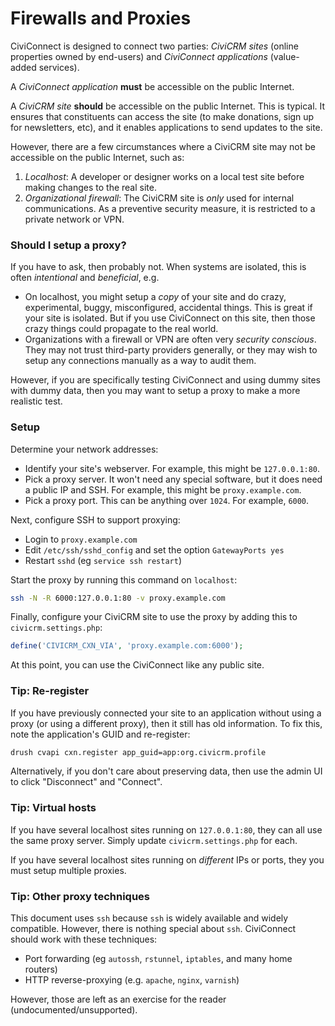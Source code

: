 # Firewalls and Proxies

CiviConnect is designed to connect two parties: *CiviCRM sites* (online properties owned
by end-users) and *CiviConnect applications* (value-added services).

A *CiviConnect application* **must** be accessible on the public Internet.

A *CiviCRM site* **should** be accessible on the public Internet. This is typical. It ensures
that constituents can access the site (to make donations, sign up for newsletters, etc),
and it enables applications to send updates to the site.

However, there are a few circumstances where a CiviCRM site may not be
accessible on the public Internet, such as:

 1. *Localhost*: A developer or designer works on a local test site before
    making changes to the real site.
 2. *Organizational firewall*: The CiviCRM site is *only* used for internal
    communications. As a preventive security measure, it is restricted to
    a private network or VPN.

### Should I setup a proxy?

If you have to ask, then probably not. When systems are isolated, this is often
*intentional* and *beneficial*, e.g.

 * On localhost, you might setup a *copy* of your site and do crazy, experimental, buggy,
   misconfigured, accidental things. This is great if your site is isolated. But if
   you use CiviConnect on this site, then those crazy things could propagate to the real
   world.
 * Organizations with a firewall or VPN are often very *security conscious*. They
   may not trust third-party providers generally, or they may wish to setup any
   connections manually as a way to audit them.

However, if you are specifically testing CiviConnect and using dummy sites
with dummy data, then you may want to setup a proxy to make a more realistic test.

### Setup

Determine your network addresses:

 * Identify your site's webserver. For example, this might be `127.0.0.1:80`.
 * Pick a proxy server. It won't need any special software, but it does need
   a public IP and SSH. For example, this might be `proxy.example.com`.
 * Pick a proxy port. This can be anything over `1024`. For example, `6000`.

Next, configure SSH to support proxying:

 * Login to `proxy.example.com`
 * Edit `/etc/ssh/sshd_config` and set the option `GatewayPorts yes`
 * Restart `sshd` (eg `service ssh restart`)

Start the proxy by running this command on `localhost`:

```bash
ssh -N -R 6000:127.0.0.1:80 -v proxy.example.com
```

Finally, configure your CiviCRM site to use the proxy by adding this to `civicrm.settings.php`:

```php
define('CIVICRM_CXN_VIA', 'proxy.example.com:6000');
```

At this point, you can use the CiviConnect like any public site.

### Tip: Re-register

If you have previously connected your site to an application without using
a proxy (or using a different proxy), then it still has old information. To
fix this, note the application's GUID and re-register:

```bash
drush cvapi cxn.register app_guid=app:org.civicrm.profile
```

Alternatively, if you don't care about preserving data, then use the admin UI
to click "Disconnect" and "Connect".

### Tip: Virtual hosts

If you have several localhost sites running on `127.0.0.1:80`, they can all use
the same proxy server. Simply update `civicrm.settings.php` for each.

If you have several localhost sites running on *different* IPs or ports, they you
must setup multiple proxies.

### Tip: Other proxy techniques

This document uses `ssh` because `ssh` is widely available
and widely compatible. However, there is nothing special about
`ssh`. CiviConnect should work with these techniques:

 * Port forwarding (eg `autossh`, `rstunnel`, `iptables`, and many home routers)
 * HTTP reverse-proxying (e.g. `apache`, `nginx`, `varnish`)

However, those are left as an exercise for the reader (undocumented/unsupported).
